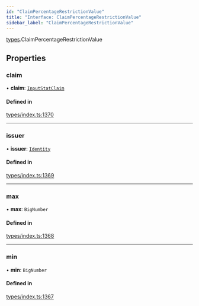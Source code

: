 ```yaml
---
id: "ClaimPercentageRestrictionValue"
title: "Interface: ClaimPercentageRestrictionValue"
sidebar_label: "ClaimPercentageRestrictionValue"
---
```


[types](../../../modules/Types/Types.md).ClaimPercentageRestrictionValue

## Properties

### claim

• **claim**: [`InputStatClaim`](../../../modules/Types/Types.md#inputstatclaim)

#### Defined in

[types/index.ts:1370](https://github.com/PolymeshAssociation/polymesh-sdk/blob/07a4c5b0/src/types/index.ts#L1370)

___

### issuer

• **issuer**: [`Identity`](../../../classes/API/Entities/Identity/Identity.md)

#### Defined in

[types/index.ts:1369](https://github.com/PolymeshAssociation/polymesh-sdk/blob/07a4c5b0/src/types/index.ts#L1369)

___

### max

• **max**: `BigNumber`

#### Defined in

[types/index.ts:1368](https://github.com/PolymeshAssociation/polymesh-sdk/blob/07a4c5b0/src/types/index.ts#L1368)

___

### min

• **min**: `BigNumber`

#### Defined in

[types/index.ts:1367](https://github.com/PolymeshAssociation/polymesh-sdk/blob/07a4c5b0/src/types/index.ts#L1367)

